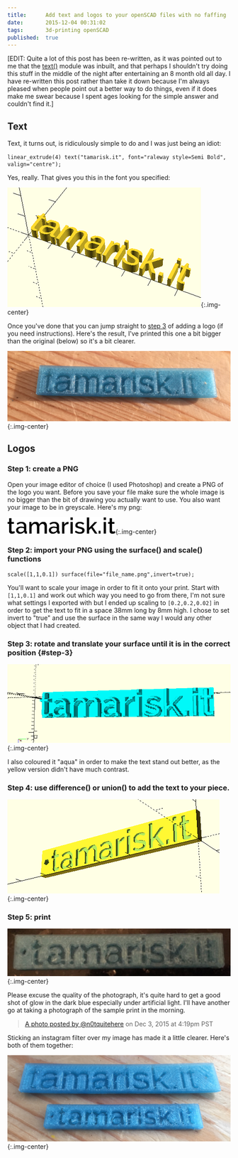 ```yaml
---
title:      Add text and logos to your openSCAD files with no faffing
date:       2015-12-04 00:31:02
tags:       3d-printing openSCAD
published:  true
---
```


[EDIT: Quite a lot of this post has been re-written, as it was pointed out to me that the [text()](https://en.wikibooks.org/wiki/OpenSCAD_User_Manual/Text) module was inbuilt, and that perhaps I shouldn't try doing this stuff in the middle of the night after entertaining an 8 month old all day. I have re-written this post rather than take it down because I'm always pleased when people point out a better way to do things, even if it does make me swear because I spent ages looking for the simple answer and couldn't find it.]

## Text

Text, it turns out, is ridiculously simple to do and I was just being an idiot:

```
linear_extrude(4) text("tamarisk.it", font="raleway style=Semi Bold", valign="centre");
```

Yes, really. That gives you this in the font you specified:

![tamarisk.it extruded in openSCAD](/assets/2015-12-04-tamarisk-it-extruded.png){:.img-center}

Once you've done that you can jump straight to [step 3](#step-3) of adding a logo (if you need instructions). Here's the result, I've printed this one a bit bigger than the original (below) so it's a bit clearer.

![print with the extruded "tamarisk.it" embossed into it](/assets/2015-12-04-printed-tamarisk-it.jpg){:.img-center}

## Logos

### Step 1: create a PNG

Open your image editor of choice (I used Photoshop) and create a PNG of the logo you want. Before you save your file make sure the whole image is no bigger than the bit of drawing you actually want to use. You also want your image to be in greyscale. Here's my png:

![png of "tamarisk.it"](/assets/2015-12-04-phone-stand-text.png){:.img-center}

### Step 2: import your PNG using the surface() and scale() functions

```
scale([1,1,0.1]) surface(file="file_name.png",invert=true);
```

You'll want to scale your image in order to fit it onto your print. Start with `[1,1,0.1]` and work out which way you need to go from there, I'm not sure what settings I exported with but I ended up scaling to `[0.2,0.2,0.02]` in order to get the text to fit in a space 38mm long by 8mm high. I chose to set invert to "true" and use the surface in the same way I would any other object that I had created.

### Step 3: rotate and translate your surface until it is in the correct position {#step-3}

![rotated and translated png](/assets/2015-12-04-rotate-and-translate.png){:.img-center}

I also coloured it "aqua" in order to make the text stand out better, as the yellow version didn't have much contrast.

### Step 4: use difference() or union() to add the text to your piece.

![logo added to the solid](/assets/2015-12-04-added-to-solid.png){:.img-center}

### Step 5: print

![print out of the final object](/assets/2015-12-04-final-object.jpg){:.img-center}

Please excuse the quality of the photograph, it's quite hard to get a good shot of glow in the dark blue especially under artificial light. I'll have another go at taking a photograph of the sample print in the morning.

> [A photo posted by @n0tquitehere](https://www.instagram.com/p/-2XvYsnIjp/) on Dec 3, 2015 at 4:19pm PST

Sticking an instagram filter over my image has made it a little clearer. Here's both of them together:

![both prints next to each other](/assets/2015-12-04-both.jpg){:.img-center}
